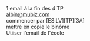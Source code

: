 
1 email à la fin des 4 TP  
albin@mubiz.com  
commencer par [ESILV][TP][3A]  
mettre en copie le binôme  
Utiiser l'email de l'école  
